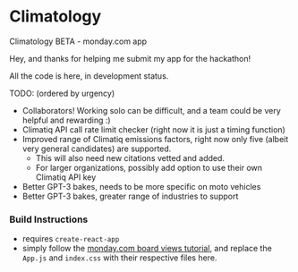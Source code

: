 # Climatology
Climatology BETA - monday.com app

Hey, and thanks for helping me submit my app for the hackathon!

All the code is here, in development status.

TODO:
(ordered by urgency)
- Collaborators! Working solo can be difficult, and a team could be very helpful and rewarding :)
- Climatiq API call rate limit checker (right now it is just a timing function)
- Improved range of Climatiq emissions factors, right now only five (albeit very general candidates) are supported.
    - This will also need new citations vetted and added.
    - For larger organizations, possibly add option to use their own Climatiq API key
- Better GPT-3 bakes, needs to be more specific on moto vehicles
- Better GPT-3 bakes, greater range of industries to support

### Build Instructions
- requires `create-react-app`
- simply follow the [monday.com board views tutorial](https://developer.monday.com/api-reference/docs/board-view-queries), and replace the `App.js` and `index.css` with their respective files here.
